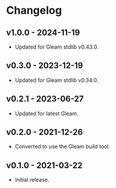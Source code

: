 # Changelog

## v1.0.0 - 2024-11-19

- Updated for Gleam stdlib v0.43.0.

## v0.3.0 - 2023-12-19

- Updated for Gleam stdlib v0.34.0.

## v0.2.1 - 2023-06-27

- Updated for latest Gleam.

## v0.2.0 - 2021-12-26

- Converted to use the Gleam build tool.

## v0.1.0 - 2021-03-22

- Initial release.
